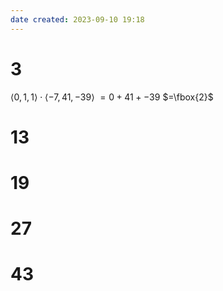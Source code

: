 ```yaml
---
date created: 2023-09-10 19:18
---
```


# 3

$\langle0,1,1\rangle\cdot\langle-7,41,-39\rangle$
$=0+41+-39$
$=\fbox{2}$

# 13

# 19

# 27

# 43
